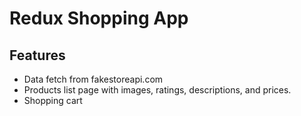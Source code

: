 # Redux Shopping App

## Features

- Data fetch from fakestoreapi.com
- Products list page with images, ratings, descriptions, and prices.
- Shopping cart